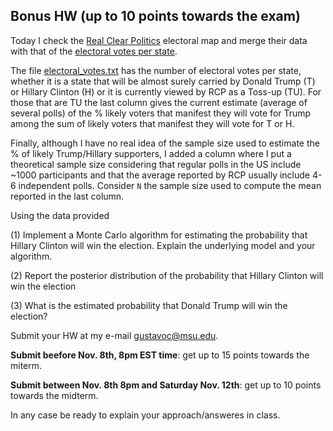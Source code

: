 ## Bonus HW (up to 10 points towards the exam)

Today I check the [Real Clear Politics](http://www.realclearpolitics.com/epolls/2016/president/2016_elections_electoral_college_map.html) 
electoral map and merge their data with that of the [electoral votes per state](https://www.archives.gov/federal-register/electoral-college/allocation.html).

The file [electoral_votes.txt](https://github.com/gdlc/STT465/blob/master/electoral_votes.txt) has the number of electoral votes per state, whether it is a state that will be almost surely carried by
Donald Trump (T) or Hillary Clinton (H) or it is currently viewed by RCP as a Toss-up (TU). For those that are TU the last
column gives the current estimate (average of several polls) of the % likely voters that manifest they will vote for Trump among 
the sum of likely voters that manifest they will vote for T or H.

Finally, although I have no real idea of the sample size used to estimate the % of likely Trump/Hillary supporters, I added a column
where I put a theoretical sample size considering that regular polls in the US include ~1000 participants and that the average reported by
RCP usually include 4-6 independent polls. Consider `N` the sample size used to compute the mean reported in the last column.

Using the data provided 

   (1) Implement a Monte Carlo algorithm for estimating the probability that Hillary Clinton will win the election. 
   Explain the underlying model and your algorithm.
   
   (2) Report the posterior distribution of the probability that Hillary Clinton will win the election
   
   (3) What is the estimated probability that Donald Trump will win the election?

Submit your HW at my e-mail gustavoc@msu.edu.

**Submit beefore Nov. 8th, 8pm  EST time**: get up to 15 points towards the miterm.

**Submit between Nov. 8th 8pm and Saturday Nov. 12th**: get up to 10 points towards the midterm.

In any case be ready to explain your approach/answeres in class.

